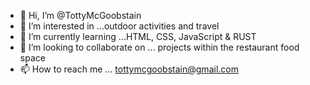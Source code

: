 - 👋 Hi, I’m @TottyMcGoobstain
- 👀 I’m interested in ...outdoor activities and travel
- 🌱 I’m currently learning ...HTML, CSS, JavaScript & RUST
- 💞️ I’m looking to collaborate on ... projects within the restaurant food space
- 📫 How to reach me ... tottymcgoobstain@gmail.com

<!---
TottyMcGoobstain/TottyMcGoobstain is a ✨ special ✨ repository because its `README.md` (this file) appears on your GitHub profile.
You can click the Preview link to take a look at your changes.
--->
